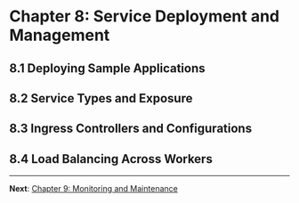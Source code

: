 # Chapter 8: Service Deployment and Management

## 8.1 Deploying Sample Applications

## 8.2 Service Types and Exposure

## 8.3 Ingress Controllers and Configurations

## 8.4 Load Balancing Across Workers

---

**Next**: [Chapter 9: Monitoring and Maintenance](0900-Chapter_9-Monitoring_and_Maintenance.md)
